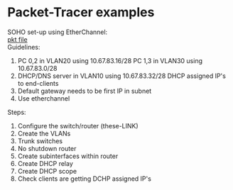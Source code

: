 # Packet-Tracer examples
SOHO set-up using EtherChannel:<br>
<a href="https://drive.google.com/file/d/1UlAXGKmIirPDxHGWzG7X3EaeZSxKxEfh/view?usp=share_link">pkt file</a><br>
Guidelines:
1) PC 0,2 in VLAN20 using 10.67.83.16/28
   PC 1,3 in VLAN30 using 10.67.83.0/28
2) DHCP/DNS server in VLAN10 using 10.67.83.32/28
   DHCP assigned IP's to end-clients
3) Default gateway needs to be first IP in subnet
4) Use etherchannel

Steps:
1) Configure the switch/router (these-LINK)
2) Create the VLANs
3) Trunk switches
4) No shutdown router
5) Create subinterfaces within router
6) Create DHCP relay
7) Create DHCP scope
8) Check clients are getting DCHP assigned IP's
